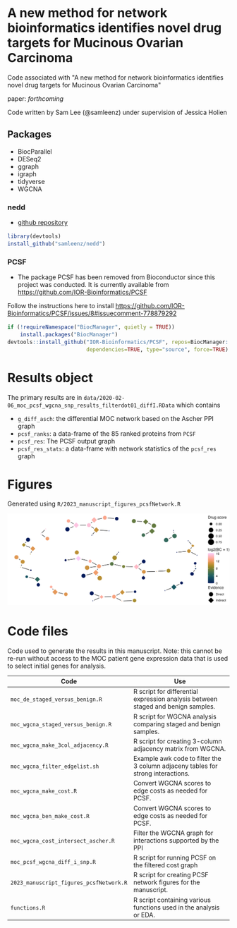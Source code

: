 # A new method for network bioinformatics identifies novel drug targets for Mucinous Ovarian Carcinoma

Code associated with "A new method for network bioinformatics identifies novel drug targets for Mucinous Ovarian Carcinoma"

paper: *forthcoming*

Code written by Sam Lee (@samleenz) under supervision of Jessica Holien

## Packages

- BiocParallel
- DESeq2
- ggraph
- igraph
- tidyverse
- WGCNA

### nedd

- [github repository](https://github.com/samleenz/nedd)

```r
library(devtools)
install_github("samleenz/nedd")
```

### PCSF

- The package PCSF has been removed from Bioconductor since this project was conducted. It is currently available from https://github.com/IOR-Bioinformatics/PCSF 

Follow the instructions here to install https://github.com/IOR-Bioinformatics/PCSF/issues/8#issuecomment-778879292

```R
if (!requireNamespace("BiocManager", quietly = TRUE))
    install.packages("BiocManager")
devtools::install_github("IOR-Bioinformatics/PCSF", repos=BiocManager::repositories(),
                         dependencies=TRUE, type="source", force=TRUE)
```

# Results object

The primary results are in `data/2020-02-06_moc_pcsf_wgcna_snp_results_filterdot01_diffI.RData` which contains

- `g_diff_asch`: the differential MOC network based on the Ascher PPI graph
- `pcsf_ranks`: a data-frame of the 85 ranked proteins from `PCSF`
- `pcsf_res`: The PCSF output graph
- `pcsf_res_stats`: a data-frame with network statistics of the `pcsf_res` graph

# Figures

Generated using `R/2023_manuscript_figures_pcsfNetwork.R`

![figure 2](plots/pcsf_subnetwork_figure_bc_drug_evidence_noText.png)


# Code files

Code used to generate the results in this manuscript. Note: this cannot be re-run without access to the MOC patient gene expression data that is used to select initial genes for analysis.

| Code                                    | Use                                                                 |
|-----------------------------------------|---------------------------------------------------------------------|
| `moc_de_staged_versus_benign.R`         | R script for differential expression analysis between staged and benign samples. |
| `moc_wgcna_staged_versus_benign.R`      | R script for WGCNA analysis comparing staged and benign samples.    |
| `moc_wgcna_make_3col_adjacency.R`       | R script for creating 3-column adjacency matrix from WGCNA.        |
| `moc_wgcna_filter_edgelist.sh`          | Example awk code to filter the 3 column adjaceny tables for strong interactions. |
| `moc_wgcna_make_cost.R`                 | Convert WGCNA scores to edge costs as needed for PCSF.                      |
| `moc_wgcna_ben_make_cost.R`             | Convert WGCNA scores to edge costs as needed for PCSF.                      |
| `moc_wgcna_cost_intersect_ascher.R`     | Filter the WGCNA graph for interactions supported by the PPI         |
| `moc_pcsf_wgcna_diff_i_snp.R`           | R script for running PCSF on the filtered cost graph  |
| `2023_manuscript_figures_pcsfNetwork.R` | R script for creating PCSF network figures for the manuscript. |
| `functions.R`                           | R script containing various functions used in the analysis or EDA.         |

